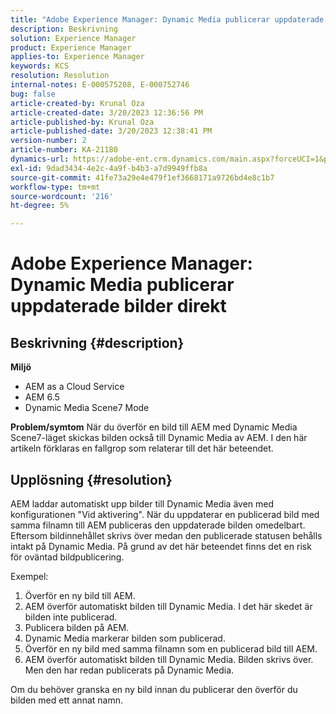 ```yaml
---
title: "Adobe Experience Manager: Dynamic Media publicerar uppdaterade bilder direkt"
description: Beskrivning
solution: Experience Manager
product: Experience Manager
applies-to: Experience Manager
keywords: KCS
resolution: Resolution
internal-notes: E-000575208, E-000752746
bug: false
article-created-by: Krunal Oza
article-created-date: 3/20/2023 12:36:56 PM
article-published-by: Krunal Oza
article-published-date: 3/20/2023 12:38:41 PM
version-number: 2
article-number: KA-21180
dynamics-url: https://adobe-ent.crm.dynamics.com/main.aspx?forceUCI=1&pagetype=entityrecord&etn=knowledgearticle&id=db67d6e5-1bc7-ed11-b597-6045bd006239
exl-id: 9dad3434-4e2c-4a9f-b4b3-a7d9949ffb8a
source-git-commit: 41fe73a29e4e479f1ef3668171a9726bd4e8c1b7
workflow-type: tm+mt
source-wordcount: '216'
ht-degree: 5%

---
```


# Adobe Experience Manager: Dynamic Media publicerar uppdaterade bilder direkt

## Beskrivning {#description}

<b>Miljö</b>
- AEM as a Cloud Service
- AEM 6.5
- Dynamic Media Scene7 Mode



<b>Problem/symtom</b>
När du överför en bild till AEM med Dynamic Media Scene7-läget skickas bilden också till Dynamic Media av AEM.
I den här artikeln förklaras en fallgrop som relaterar till det här beteendet.


## Upplösning {#resolution}


AEM laddar automatiskt upp bilder till Dynamic Media även med konfigurationen &quot;Vid aktivering&quot;. När du uppdaterar en publicerad bild med samma filnamn till AEM publiceras den uppdaterade bilden omedelbart.
Eftersom bildinnehållet skrivs över medan den publicerade statusen behålls intakt på Dynamic Media.
På grund av det här beteendet finns det en risk för oväntad bildpublicering.

Exempel:
1. Överför en ny bild till AEM.
2. AEM överför automatiskt bilden till Dynamic Media. I det här skedet är bilden inte publicerad.
3. Publicera bilden på AEM.
4. Dynamic Media markerar bilden som publicerad.
5. Överför en ny bild med samma filnamn som en publicerad bild till AEM.
6. AEM överför automatiskt bilden till Dynamic Media. Bilden skrivs över. Men den har redan publicerats på Dynamic Media.

Om du behöver granska en ny bild innan du publicerar den överför du bilden med ett annat namn.
